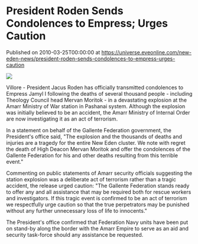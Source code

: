 # President Roden Sends Condolences to Empress; Urges Caution
Published on 2010-03-25T00:00:00 at https://universe.eveonline.com/new-eden-news/president-roden-sends-condolences-to-empress-urges-caution

![](http://www.eve-mercury.net/images/mercurybanner.png)  
  
Villore - President Jacus Roden has officially transmitted condolences to Empress Jamyl I following the deaths of several thousand people - including Theology Council head Mervan Moritok - in a devastating explosion at the Amarr Ministry of War station in Pashanai system. Although the explosion was initially believed to be an accident, the Amarr Ministry of Internal Order are now investigating it as an act of terrorism.

In a statement on behalf of the Gallente Federation government, the President's office said, "The explosion and the thousands of deaths and injuries are a tragedy for the entire New Eden cluster. We note with regret the death of High Deacon Mervan Moritok and offer the condolences of the Gallente Federation for his and other deaths resulting from this terrible event."

Commenting on public statements of Amarr security officials suggesting the station explosion was a deliberate act of terrorism rather than a tragic accident, the release urged caution: "The Gallente Federation stands ready to offer any and all assistance that may be required both for rescue workers and investigators. If this tragic event is confirmed to be an act of terrorism we respectfully urge caution so that the true perpetrators may be punished without any further unnecessary loss of life to innocents."

The President's office confirmed that Federation Navy units have been put on stand-by along the border with the Amarr Empire to serve as an aid and security task-force should any assistance be requested.
